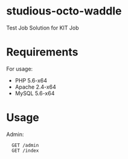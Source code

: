 # studious-octo-waddle

Test Job Solution for KIT Job

# Requirements

For usage:
* PHP 5.6-x64
* Apache 2.4-x64
* MySQL 5.6-x64


# Usage

Admin:
```http
  GET /admin
  GET /index
```
